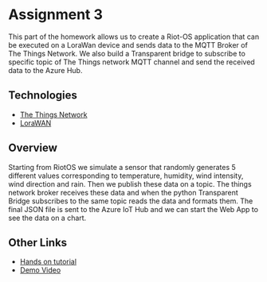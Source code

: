 # Assignment 3 
This part of the homework allows us to create a Riot-OS application that can be executed on a LoraWan device and sends data to the MQTT Broker of The Things Network. We also build a Transparent bridge to subscribe to specific topic of The Things network MQTT channel and send the received data to the Azure Hub.
## Technologies
- [The Things Network](https://www.thethingsnetwork.org/)
- [LoraWAN](https://lora-alliance.org/about-lorawan)
## Overview
Starting from RiotOS we simulate a sensor that randomly generates 5 different values corresponding to temperature, humidity, wind intensity, wind direction and rain. Then we publish these data on a topic. The things network broker receives these data and when the python Transparent Bridge subscribes to the same topic reads the data and formats them. The final JSON file is sent to the Azure IoT Hub and we can start the Web App to see the data on a chart. 
## Other Links
- [Hands on tutorial](https://www.linkedin.com/pulse/lorawan-things-network-send-data-azure-iot-hub-flavia-masoni)
- [Demo Video](https://www.youtube.com/watch?v=FAQi6sA85Xw&feature=emb_logo)
